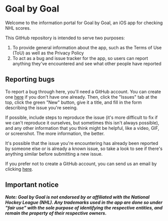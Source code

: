 # Goal by Goal

Welcome to the information portal for Goal by Goal, an iOS app for checking NHL scores.

This GitHub repository is intended to serve two purposes:

1. To provide general information about the app, such as the Terms of Use (ToU) as well as the Privacy Policy
2. To act as a bug and issue tracker for the app, so users can report anything they've encountered and see what other people have reported

## Reporting bugs

To report a bug through here, you'll need a GitHub account. You can create one [here](https://github.com/) if you don't have one already. Then, click the "Issues" tab at the top, click the green "New" button, give it a title, and fill in the form describing the issue you're seeing. 

If possible, include steps to reproduce the issue (it's more difficult to fix if we can't reproduce it ourselves, but sometimes this isn't always possible), and any other information that you think might be helpful, like a video, GIF, or screenshot. The more information, the better.

It's possible that the issue you're encountering has already been reported by someone else or is already a known issue, so take a look to see if there's anything similar before submitting a new issue. 

If you prefer not to create a GitHub account, you can send us an email by clicking [here](mailto:goalbygoal.app@gmail.com).

## Important notice

_**Note: Goal by Goal is not endorsed by or affiliated with the National Hockey League (NHL). Any trademarks used in the app are done so under "fair use" with the sole purpose of identifying the respective entities, and remain the property of their respective owners.**_
